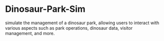 # Dinosaur-Park-Sim
simulate the management of a dinosaur park, allowing users to interact with various aspects such as park operations, dinosaur data, visitor management, and more.
